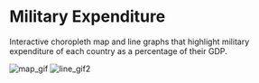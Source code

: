 # Military Expenditure
Interactive choropleth map and line graphs that highlight military expenditure of each country as a percentage of their GDP.

![map_gif](https://user-images.githubusercontent.com/65484407/92357159-01e4c600-f0ad-11ea-9476-7aee014cd3d8.gif)
![line_gif2](https://user-images.githubusercontent.com/65484407/92357188-07daa700-f0ad-11ea-9f26-a10ab6c0e89c.gif)
